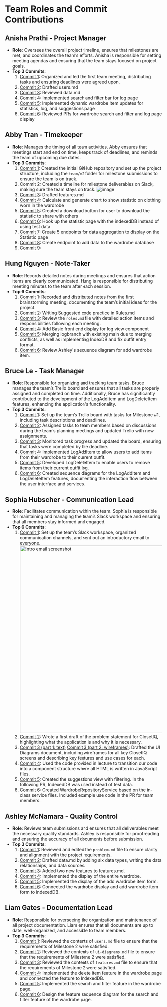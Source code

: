 # Team Roles and Commit Contributions

## Anisha Prathi - Project Manager

- **Role**: Oversees the overall project timeline, ensures that milestones are met, and coordinates the team’s efforts. Anisha is responsible for setting meeting agendas and ensuring that the team stays focused on project goals.
- **Top 3 Commits**:
  1. [Commit 1](https://docs.google.com/document/d/1K1DXzFCZuhf6Vd_p5dW52NF7W1mOVx7mjVKIlJdaC_A/edit): Organized and led the first team meeting, distributing tasks and ensuring deadlines were agreed upon.
  2. [Commit 2](https://github.com/nhan0504/CS326/commit/b01d98bcc9de7093b8f20c2323903c2539b5c3ea): Drafted users.md
  3. [Commit 3](https://github.com/nhan0504/CS326/commit/a2f3334d67c75d8c51bce8234e6f30f0a543f572): Reviewed data.md
  4. [Commit 4](https://github.com/nhan0504/CS326/pull/32): Implemented search and filter bar for log page
  5. [Commit 5](https://github.com/nhan0504/CS326/commit/759ac0e1aac91cc0cbbc21a1b89b38fc13e7d8b2): Implemented dynamic wardrobe item updates for statistics, log, and suggestions page
  6. [Commit 6](https://github.com/nhan0504/CS326/pull/57): Reviewed PRs for wardrobe search and filter and log page display

## Abby Tran - Timekeeper

- **Role**: Manages the timing of all team activities. Abby ensures that meetings start and end on time, keeps track of deadlines, and reminds the team of upcoming due dates.
- **Top 3 Commits**:
  1. [Commit 1](https://github.com/nhan0504/CS326/commit/8be2b6b72886a65f484eb2fefaa3ae65c38be65f): Created the initial GitHub repository and set up the project structure, including the `team/m2` folder for milestone submissions to ensure the team is on track.
  2. Commit 2: Created a timeline for milestone deliverables on Slack, making sure the team stays on track.
     ![image](https://github.com/user-attachments/assets/7a15752a-efdc-41b9-89cb-d7490069a78a)
  3. [Commit 3](https://github.com/nhan0504/CS326/commit/0bc6ac7e84f529f562016dbac994372a284b801e): Drafted features.md
  4. [Commit 4](https://github.com/nhan0504/CS326/pull/14/commits/67a7d2bcc722866c948cc7114b152a30625bc1f4): Calculate and generate chart to show statistic on clothing worn in the wardrobe
  5. [Commit 5](https://github.com/nhan0504/CS326/pull/24/commits/dcc1ef0836c982c30debd28b0a958d54844a8101): Created a download button for user to download the statistic to share with others
  6. [Commit 6](https://github.com/nhan0504/CS326/pull/26/commits/dd49ea176808bb86fefe7b8a59309d46e113232a): Hook up the statistic page with the indexedDB instead of using test data
  7. [Commit 7](https://github.com/nhan0504/CS326/pull/99): Create 5 endpoints for data aggregation to display on the Statistic page
  8. [Commit 8](https://github.com/nhan0504/CS326/pull/97): Create endpoint to add data to the wardrobe database
  9. [Commit 9](): 

## Hung Nguyen - Note-Taker

- **Role**: Records detailed notes during meetings and ensures that action items are clearly communicated. Hung is responsible for distributing meeting minutes to the team after each session.
- **Top 6 Commits**:
  1. [Commit 1](https://docs.google.com/document/d/1K1DXzFCZuhf6Vd_p5dW52NF7W1mOVx7mjVKIlJdaC_A/edit): Recorded and distributed notes from the first brainstorming meeting, documenting the team’s initial ideas for the project.
  2. [Commit 2](https://github.com/nhan0504/CS326/blob/main/team/m2/Rules.md): Writing Suggested code practice in Rules.md
  3. [Commit 3](https://github.com/nhan0504/CS326/edit/main/team/m2/roles.md): Review the `roles.md` file with detailed action items and responsibilities following each meeting.
  4. [Commit 4](https://github.com/nhan0504/CS326/pull/38/commits): Add Basic front end display for log view component
  5. [Commit 5](https://github.com/nhan0504/CS326/pull/42/commits): Merging logbranch with existing main due to merging conflicts, as well as implementing IndexDB and fix outfit entry format.
  6. [Commit 6](https://github.com/nhan0504/CS326/pull/48): Review Ashley's sequence diagram for add wardrobe item.

## Bruce Le - Task Manager

- **Role**: Responsible for organizing and tracking team tasks. Bruce manages the team’s Trello board and ensures that all tasks are properly assigned and completed on time. Additionally, Bruce has significantly contributed to the development of the LogAddItem and LogDeleteItem features, enhancing the application's functionality.
- **Top 3 Commits**:
  1. [Commit 1](https://github.com/repo/commit1): Set up the team’s Trello board with tasks for Milestone #1, including task descriptions and deadlines.
  2. [Commit 2](https://github.com/repo/commit2): Assigned tasks to team members based on discussions during the team’s planning meetings and updated Trello with new assignments.
  3. [Commit 3](https://github.com/repo/commit3): Monitored task progress and updated the board, ensuring that tasks were completed by the deadline.
  4. [Commit 4](https://github.com/repo/commit4): Implemented LogAddItem to allow users to add items from their wardrobe to their current outfit.
  5. [Commit 5](https://github.com/repo/commit5): Developed LogDeleteItem to enable users to remove items from their current outfit log.
  6. [Commit 6](https://github.com/repo/commit6): Created sequence diagrams for the LogAddItem and LogDeleteItem features, documenting the interaction flow between the user interface and services.

## Sophia Hubscher - Communication Lead

- **Role**: Facilitates communication within the team. Sophia is responsible for maintaining and managing the team’s Slack workspace and ensuring that all members stay informed and engaged.
- **Top 6 Commits**:
  1. [Commit 1](https://github.com/nhan0504/CS326/commit/3c0b25f93e22033bc5a6a4d1d36e56e9fa3abd03): Set up the team’s Slack workspace, organized communication channels, and sent out an introductory email to everyone.
     <img width="600" alt="Intro email screenshot" src="https://github.com/user-attachments/assets/3ad52e6b-c4ff-4d9b-af00-c774f2e4a7c1">
  2. [Commit 2](https://github.com/nhan0504/CS326/commit/d154f7491d8b4026fd1e22698833970d91f6eeaa): Wrote a first draft of the problem statement for ClosetIQ, highlighting what the application is and why it is necessary.
  3. [Commit 3 (part 1: text)](https://github.com/nhan0504/CS326/commit/aa7b6abb93fdf237de39fb75ad1e6e83692bb92b) [Commit 3 (part 2: wireframes)](https://github.com/nhan0504/CS326/commit/4ec2d74cf83cd750f1c9819d84d1ea8f1bbaf88e): Drafted the UI Diagrams document, including wireframes for all key ClosetIQ screens and describing key features and use cases for each.
  4. [Commit 4](https://github.com/nhan0504/CS326/commit/55e7093bb87e7caf791348b14ec2857d9b151ef5): Used the code provided in lecture to transition our code into a component structure where all HTML is written in JavaScript files.
  5. [Commit 5](https://github.com/nhan0504/CS326/commit/ba203cc900d4d7dc2a4b075fbfd1decafbbf3102): Created the suggestions view with filtering. In the following PR, IndexedDB was used instead of test data.
  6. [Commit 6](https://github.com/nhan0504/CS326/commit/bdcdc2c3852c494e83a596f4da80a47f13348a20): Created WardrobeRepositoryService based on the in-class service files. Included example use code in the PR for team members.

## Ashley McNamara - Quality Control

- **Role**: Reviews team submissions and ensures that all deliverables meet the necessary quality standards. Ashley is responsible for proofreading and ensuring the accuracy of all documents before submission.
- **Top 3 Commits**:
  1. [Commit 1](https://github.com/nhan0504/CS326/commit/85534ba1dc992358ae6ff457300a44ac80cfbb02): Reviewed and edited the `problem.md` file to ensure clarity and alignment with the project requirements.
  2. [Commit 2](https://github.com/nhan0504/CS326/commit/1a4b437f153d5906a13a9f49570929917df82956): Drafted data.md by adding six data types, writing the data relationships, and data sources.
  3. [Commit 3](https://github.com/nhan0504/CS326/commit/40f17e71fd9af1e581eec09fe8f057289f5a126b): Added two new features to features.md.
  4. [Commit 4](https://github.com/nhan0504/CS326/pull/18/commits/fef740cdedd25b41165e0e4cc9ad45148ef29e03): Implemented the display of the entire wardrobe.
  5. [Commit 5](https://github.com/nhan0504/CS326/commit/9b1d5e8e65eb0c8d38826f2aaab28567eb4c21ca#diff-d51acda97ae090fb3170e1a8a4f8642a58b73c2d76e5c840e397c5ecf7c6446e): Implemented the display of the add wardrobe item form.
  6. [Commit 6](https://github.com/nhan0504/CS326/commit/57295146a82c7eaa2bb12f1e7ca787ef6898a876#diff-3e7232ca895987f2da1629aebba926d04f7bc027e5a74848d9c5f27d774d5853): Connected the wardrobe display and add wardrobe item form to indexedDB.

## Liam Gates - Documentation Lead

- **Role**: Responsible for overseeing the organization and maintenance of all project documentation. Liam ensures that all documents are up to date, well-organized, and accessible to team members.
- **Top 3 Commits**:
  1. [Commit 1](https://github.com/nhan0504/CS326/commit/1254893a73528c9605c68df5d648e4c8194401aa): Reviewed the contents of `users.md` file to ensure that the requirements of Milestone 2 were satisfied.
  2. [Commit 2](https://github.com/nhan0504/CS326/commit/d2ca24dd6295fe8f4ef1ef1d19d66d2c4aca7c6f): Reviewed the contents of `ui-diagrams.md` file to ensure that the requirements of Milestone 2 were satisfied.
  3. [Commit 3](https://github.com/nhan0504/CS326/commit/1abc39fa1969e43ba857c71bccef948e5dd1e70b): Reviewed the contents of `features.md` file to ensure that the requirements of Milestone 2 were satisfied.
  4. [Commit 4](https://github.com/nhan0504/CS326/commit/96385bb865ecf4ce58241380e8a62f69c1099587): Implemented the delete item feature in the wardrobe page and connected the feature to IndexedDB.
  5. [Commit 5](https://github.com/nhan0504/CS326/commit/55e1ff0e1752c7227fe628b1ed954fc82d83b589): Implemented the search and filter feature in the wardrobe page.
  6. [Commit 6](https://github.com/nhan0504/CS326/pull/71/commits/8a0bace8e384a4831a69692bd4b74422b195676b): Design the feature sequence diagram for the search and filter feature of the wardrobe page.
